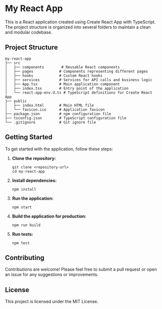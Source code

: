 # My React App

This is a React application created using Create React App with TypeScript. The project structure is organized into several folders to maintain a clean and modular codebase.

## Project Structure

```
my-react-app
├── src
│   ├── components        # Reusable React components
│   ├── pages            # Components representing different pages
│   ├── hooks            # Custom React hooks
│   ├── services         # Services for API calls and business logic
│   ├── App.tsx          # Main application component
│   ├── index.tsx        # Entry point of the application
│   └── react-app-env.d.ts # TypeScript definitions for Create React App
├── public
│   ├── index.html       # Main HTML file
│   └── favicon.ico      # Application favicon
├── package.json         # npm configuration file
├── tsconfig.json        # TypeScript configuration file
└── .gitignore           # Git ignore file
```

## Getting Started

To get started with the application, follow these steps:

1. **Clone the repository:**
   ```
   git clone <repository-url>
   cd my-react-app
   ```

2. **Install dependencies:**
   ```
   npm install
   ```

3. **Run the application:**
   ```
   npm start
   ```

4. **Build the application for production:**
   ```
   npm run build
   ```

5. **Run tests:**
   ```
   npm test
   ```

## Contributing

Contributions are welcome! Please feel free to submit a pull request or open an issue for any suggestions or improvements.

## License

This project is licensed under the MIT License.